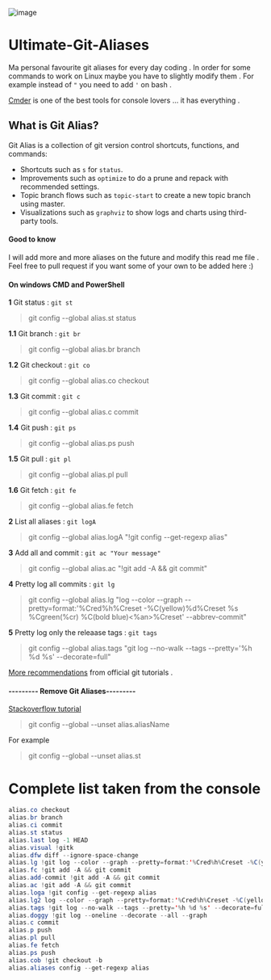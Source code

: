 ![image](https://git-scm.com/images/logos/downloads/Git-Logo-2Color.png)

# Ultimate-Git-Aliases
Ma personal favourite git aliases for every day coding . In order for some commands to work on Linux maybe you have to slightly modify them . For example instead of `"` you need to add `'` on bash .

[Cmder](http://cmder.net/) is one of the best tools for console lovers ... it has everything .

## What is Git Alias?

Git Alias is a collection of git version control shortcuts, functions, and commands:

  * Shortcuts such as `s` for `status`.
  * Improvements such as `optimize` to do a prune and repack with recommended settings.
  * Topic branch flows such as `topic-start` to create a new topic branch using master.
  * Visualizations such as `graphviz` to show logs and charts using third-party tools.

#### Good to know
I will add more and more aliases on the future and modify this read me file . Feel free to pull request if you want some of your own to be added here :)

#### On windows CMD and PowerShell

 **1** Git status : `git st`
 > git config --global alias.st status

 **1.1** Git branch : `git br`
 > git config --global alias.br branch
 
 **1.2** Git checkout : `git co`
 > git config --global alias.co checkout
 
 **1.3** Git commit : `git c`
 > git config --global alias.c commit
 
 **1.4** Git push : `git ps`
 > git config --global alias.ps push
 
 **1.5** Git pull : `git pl`
 > git config --global alias.pl pull
 
 **1.6** Git fetch : `git fe`
 > git config --global alias.fe fetch
 
**2** List all aliases : `git logA`
> git config --global alias.logA "!git config --get-regexp alias"

**3** Add all and commit : `git ac "Your message"`
> git config --global alias.ac "!git add -A && git commit"

**4** Pretty log all commits : `git lg`
> git config --global alias.lg "log --color --graph --pretty=format:'%Cred%h%Creset -%C(yellow)%d%Creset %s %Cgreen(%cr) %C(bold blue)<%an>%Creset' --abbrev-commit"

**5** Pretty log only the releaase tags : `git tags`
>git config --global alias.tags "git log --no-walk --tags --pretty='%h %d %s' --decorate=full"

[More recommendations](https://git-scm.com/book/en/v2/Git-Basics-Git-Aliases) from official git tutorials .

#### --------- Remove Git Aliases---------

[Stackoverflow tutorial](https://stackoverflow.com/questions/23512402/how-can-i-delete-a-git-alias)

>git config --global --unset alias.aliasName

For example

>git config --global --unset alias.st

# Complete list taken from the console

``` java
alias.co checkout
alias.br branch
alias.ci commit
alias.st status
alias.last log -1 HEAD
alias.visual !gitk
alias.dfw diff --ignore-space-change
alias.lg !git log --color --graph --pretty=format:'%Cred%h%Creset -%C(yellow)%d%Creset %s %Cgreen(%cr) %C(bold blue)<%an>%Creset' --abbrev-commit
alias.fc !git add -A && git commit
alias.add-commit !git add -A && git commit
alias.ac !git add -A && git commit
alias.loga !git config --get-regexp alias
alias.lg2 log --color --graph --pretty=format:'%Cred%h%Creset -%C(yellow)%d%Creset %s %Cgreen(%cr) %C(bold blue)<%an>%Creset' --abbrev-commit
alias.tags !git log --no-walk --tags --pretty='%h %d %s' --decorate=full
alias.doggy !git log --oneline --decorate --all --graph
alias.c commit
alias.p push
alias.pl pull
alias.fe fetch
alias.ps push
alias.cob !git checkout -b
alias.aliases config --get-regexp alias
```
